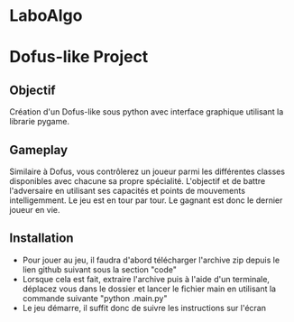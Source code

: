 # LaboAlgo
# Dofus-like Project



## Objectif

Création d'un Dofus-like sous python avec interface graphique utilisant la librarie pygame.

## Gameplay

Similaire à Dofus, vous contrôlerez un joueur parmi les différentes classes disponibles avec chacune sa propre spécialité. L'objectif et de battre l'adversaire en utilisant ses capacités et points de mouvements intelligemment. Le jeu est en tour par tour. Le gagnant est donc le dernier joueur en vie.

## Installation

- Pour jouer au jeu, il faudra d'abord télécharger l'archive zip depuis le lien github suivant sous la section "code"
- Lorsque cela est fait, extraire l'archive puis à l'aide d'un terminale, déplacez vous dans le dossier et lancer le fichier main en utilisant la commande suivante "python .main.py"
- Le jeu démarre, il suffit donc de suivre les instructions sur l'écran